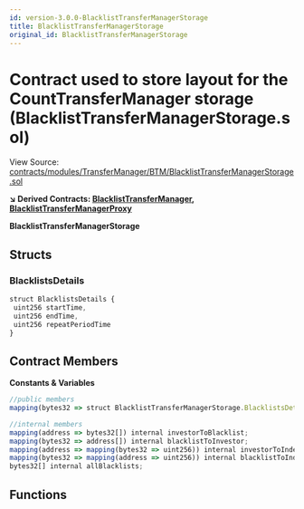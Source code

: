 ```yaml
---
id: version-3.0.0-BlacklistTransferManagerStorage
title: BlacklistTransferManagerStorage
original_id: BlacklistTransferManagerStorage
---
```


# Contract used to store layout for the CountTransferManager storage (BlacklistTransferManagerStorage.sol)

View Source: [contracts/modules/TransferManager/BTM/BlacklistTransferManagerStorage.sol](../../contracts/modules/TransferManager/BTM/BlacklistTransferManagerStorage.sol)

**↘ Derived Contracts: [BlacklistTransferManager](BlacklistTransferManager.md), [BlacklistTransferManagerProxy](BlacklistTransferManagerProxy.md)**

**BlacklistTransferManagerStorage**

## Structs
### BlacklistsDetails

```js
struct BlacklistsDetails {
 uint256 startTime,
 uint256 endTime,
 uint256 repeatPeriodTime
}
```

## Contract Members
**Constants & Variables**

```js
//public members
mapping(bytes32 => struct BlacklistTransferManagerStorage.BlacklistsDetails) public blacklists;

//internal members
mapping(address => bytes32[]) internal investorToBlacklist;
mapping(bytes32 => address[]) internal blacklistToInvestor;
mapping(address => mapping(bytes32 => uint256)) internal investorToIndex;
mapping(bytes32 => mapping(address => uint256)) internal blacklistToIndex;
bytes32[] internal allBlacklists;

```

## Functions

